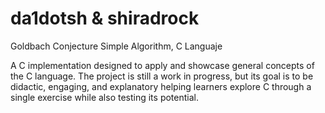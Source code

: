 # da1dotsh & shiradrock

Goldbach Conjecture Simple Algorithm, C Languaje

A C implementation designed to apply and showcase general concepts of the C language. The project is still a work in progress, but its goal is to be didactic, engaging, and explanatory helping learners explore C through a single exercise while also testing its potential.

